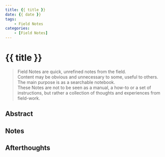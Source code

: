 ```yaml
---
title: {{ title }}
date: {{ date }}
tags:
    - Field Notes
categories:
    - [Field Notes]
---
```


# {{ title }}

> Field Notes are quick, unrefined notes from the field.  
> Content may be obvious and unnecessary to some, useful to others. The main purpose is as a searchable notebook.  
> These Notes are not to be seen as a manual, a how-to or a set of instructions, but rather a collection of thoughts and experiences from field-work.

## Abstract



## Notes



## Afterthoughts


